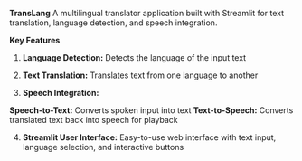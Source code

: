 **TransLang**
A multilingual translator application built with Streamlit for text translation, language detection, and speech integration.

**Key Features**

1. **Language Detection:** Detects the language of the input text 

2. **Text Translation:** Translates text from one language to another

3. **Speech Integration:**

**Speech-to-Text:** Converts spoken input into text
**Text-to-Speech:** Converts translated text back into speech for playback

4. **Streamlit User Interface:** Easy-to-use web interface with text input, language selection, and interactive buttons

